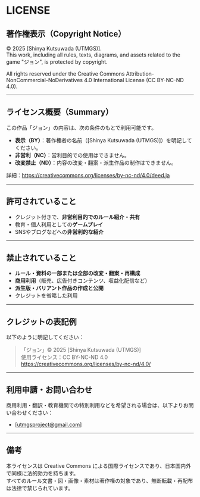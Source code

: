 # LICENSE

## 著作権表示（Copyright Notice）

© 2025 [Shinya Kutsuwada (UTMGS)].  
This work, including all rules, texts, diagrams, and assets related to the game "ジョン", is protected by copyright.

All rights reserved under the Creative Commons Attribution-NonCommercial-NoDerivatives 4.0 International License (CC BY-NC-ND 4.0).

---

## ライセンス概要（Summary）

この作品「ジョン」の内容は、次の条件のもとで利用可能です。

- **表示（BY）**：著作権者の名前（[Shinya Kutsuwada (UTMGS)]）を明記してください。
- **非営利（NC）**：営利目的での使用はできません。
- **改変禁止（ND）**：内容の改変・翻案・派生作品の制作はできません。

詳細：https://creativecommons.org/licenses/by-nc-nd/4.0/deed.ja

---

## 許可されていること

- クレジット付きで、**非営利目的でのルール紹介・共有**
- 教育・個人利用としての**ゲームプレイ**
- SNSやブログなどへの**非営利的な紹介**

---

## 禁止されていること

- **ルール・資料の一部または全部の改変・翻案・再構成**
- **商用利用**（販売、広告付きコンテンツ、収益化配信など）
- **派生版・バリアント作品の作成と公開**
- クレジットを省略した利用

---

##  クレジットの表記例

以下のように明記してください：

> 「ジョン」© 2025 [Shinya Kutsuwada (UTMGS)]  
> 使用ライセンス：CC BY-NC-ND 4.0  
https://creativecommons.org/licenses/by-nc-nd/4.0/

---

##  利用申請・お問い合わせ

商用利用・翻訳・教育機関での特別利用などを希望される場合は、以下よりお問い合わせください：

- [utmgsproject@gmail.com]

---

##  備考

本ライセンスは Creative Commons による国際ライセンスであり、日本国内外で同様に法的効力を持ちます。  
すべてのルール文書・図・画像・素材は著作権の対象であり、無断転載・再配布は法律で禁じられています。
